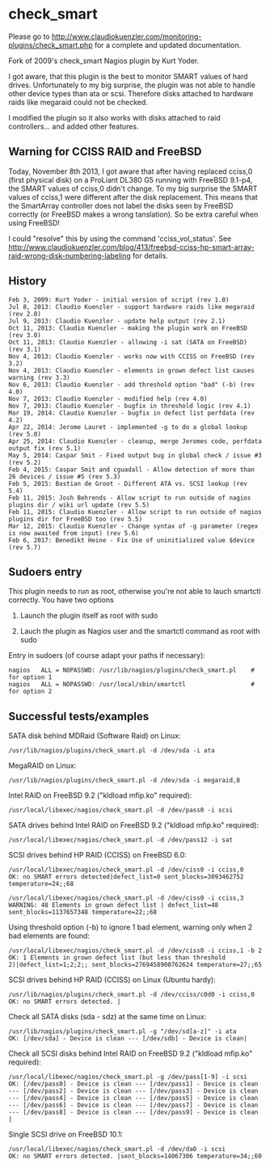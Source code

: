 check_smart
===========

Please go to http://www.claudiokuenzler.com/monitoring-plugins/check_smart.php for a complete and updated documentation.

Fork of 2009's check_smart Nagios plugin by Kurt Yoder. 

I got aware, that this plugin is the best to monitor SMART values of hard drives.
Unfortunately to my big surprise, the plugin was not able to handle other device types than ata or scsi.
Therefore disks attached to hardware raids like megaraid could not be checked.

I modified the plugin so it also works with disks attached to raid controllers... and added other features.

Warning for CCISS RAID and FreeBSD
-------------------------
Today, November 8th 2013, I got aware that after having replaced cciss,0 (first physical disk) on a ProLiant DL380 G5 
running with FreeBSD 9.1-p4, the SMART values of cciss,0 didn't change. To my big surprise the SMART values of cciss,1 were
different after the disk replacement. This means that the SmartArray controller does not label the disks seen 
by FreeBSD correctly (or FreeBSD makes a wrong tanslation). So be extra careful when using FreeBSD!

I could "resolve" this by using the command 'cciss_vol_status'. 
See http://www.claudiokuenzler.com/blog/413/freebsd-cciss-hp-smart-array-raid-wrong-disk-numbering-labeling for details.

History
-------------------------

    Feb 3, 2009: Kurt Yoder - initial version of script (rev 1.0)
    Jul 8, 2013: Claudio Kuenzler - support hardware raids like megaraid (rev 2.0)
    Jul 9, 2013: Claudio Kuenzler - update help output (rev 2.1)
    Oct 11, 2013: Claudio Kuenzler - making the plugin work on FreeBSD (rev 3.0)
    Oct 11, 2013: Claudio Kuenzler - allowing -i sat (SATA on FreeBSD) (rev 3.1)
    Nov 4, 2013: Claudio Kuenzler - works now with CCISS on FreeBSD (rev 3.2)
    Nov 4, 2013: Claudio Kuenzler - elements in grown defect list causes warning (rev 3.3)
    Nov 6, 2013: Claudio Kuenzler - add threshold option "bad" (-b) (rev 4.0)
    Nov 7, 2013: Claudio Kuenzler - modified help (rev 4.0)
    Nov 7, 2013: Claudio Kuenzler - bugfix in threshold logic (rev 4.1)
    Mar 19, 2014: Claudio Kuenzler - bugfix in defect list perfdata (rev 4.2)
    Apr 22, 2014: Jerome Lauret - implemented -g to do a global lookup (rev 5.0)
    Apr 25, 2014: Claudio Kuenzler - cleanup, merge Jeromes code, perfdata output fix (rev 5.1)
    May 5, 2014: Caspar Smit - Fixed output bug in global check / issue #3 (rev 5.2)
    Feb 4, 2015: Caspar Smit and cguadall - Allow detection of more than 26 devices / issue #5 (rev 5.3)
    Feb 5, 2015: Bastian de Groot - Different ATA vs. SCSI lookup (rev 5.4)
    Feb 11, 2015: Josh Behrends - Allow script to run outside of nagios plugins dir / wiki url update (rev 5.5)
    Feb 11, 2015: Claudio Kuenzler - Allow script to run outside of nagios plugins dir for FreeBSD too (rev 5.5)
    Mar 12, 2015: Claudio Kuenzler - Change syntax of -g parameter (regex is now awaited from input) (rev 5.6)
    Feb 6, 2017: Benedikt Heine - Fix Use of uninitialized value $device (rev 5.7)



Sudoers entry
-------------------------
This plugin needs to run as root, otherwise you're not able to lauch smartctl correctly. 
You have two options

1) Launch the plugin itself as root with sudo

2) Lauch the plugin as Nagios user and the smartctl command as root with sudo

Entry in sudoers (of course adapt your paths if necessary):

    nagios   ALL = NOPASSWD: /usr/lib/nagios/plugins/check_smart.pl    # for option 1
    nagios   ALL = NOPASSWD: /usr/local/sbin/smartctl                  # for option 2


Successful tests/examples
-------------------------
SATA disk behind MDRaid (Software Raid) on Linux:

    /usr/lib/nagios/plugins/check_smart.pl -d /dev/sda -i ata

MegaRAID on Linux:

    /usr/lib/nagios/plugins/check_smart.pl -d /dev/sda -i megaraid,8
    
Intel RAID on FreeBSD 9.2 ("kldload mfip.ko" required):

    /usr/local/libexec/nagios/check_smart.pl -d /dev/pass0 -i scsi
    
SATA drives behind Intel RAID on FreeBSD 9.2 ("kldload mfip.ko" required):

    /usr/local/libexec/nagios/check_smart.pl -d /dev/pass12 -i sat
    
SCSI drives behind HP RAID (CCISS) on FreeBSD 6.0:

    /usr/local/libexec/nagios/check_smart.pl -d /dev/ciss0 -i cciss,0
    OK: no SMART errors detected|defect_list=0 sent_blocks=3093462752 temperature=24;;68
    
    /usr/local/libexec/nagios/check_smart.pl -d /dev/ciss0 -i cciss,3
    WARNING: 48 Elements in grown defect list | defect_list=48 sent_blocks=1137657348 temperature=22;;68
    
Using threshold option (-b) to ignore 1 bad element, warning only when 2 bad elements are found:

    /usr/local/libexec/nagios/check_smart.pl -d /dev/ciss0 -i cciss,1 -b 2
    OK: 1 Elements in grown defect list (but less than threshold 2)|defect_list=1;2;2;; sent_blocks=2769458900762624 temperature=27;;65
    
SCSI drives behind HP RAID (CCISS) on Linux (Ubuntu hardy):

    /usr/lib/nagios/plugins/check_smart.pl -d /dev/cciss/c0d0 -i cciss,0        
    OK: no SMART errors detected. |

Check all SATA disks (sda - sdz) at the same time on Linux:

    /usr/lib/nagios/plugins/check_smart.pl -g "/dev/sd[a-z]" -i ata        
    OK: [/dev/sda] - Device is clean --- [/dev/sdb] - Device is clean|
    
Check all SCSI disks behind Intel RAID on FreeBSD 9.2 ("kldload mfip.ko" required):

    /usr/local/libexec/nagios/check_smart.pl -g /dev/pass[1-9] -i scsi
    OK: [/dev/pass0] - Device is clean --- [/dev/pass1] - Device is clean --- [/dev/pass2] - Device is clean --- [/dev/pass3] - Device is clean --- [/dev/pass4] - Device is clean --- [/dev/pass5] - Device is clean --- [/dev/pass6] - Device is clean --- [/dev/pass7] - Device is clean --- [/dev/pass8] - Device is clean --- [/dev/pass9] - Device is clean | 

Single SCSI drive on FreeBSD 10.1:

    /usr/local/libexec/nagios/check_smart.pl -d /dev/da0 -i scsi
    OK: no SMART errors detected. |sent_blocks=14067306 temperature=34;;60


